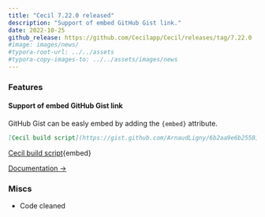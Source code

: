 ```yaml
---
title: "Cecil 7.22.0 released"
description: "Support of embed GitHub Gist link."
date: 2022-10-25
github_release: https://github.com/Cecilapp/Cecil/releases/tag/7.22.0
#image: images/news/
#typora-root-url: ../../assets
#typora-copy-images-to: ../../assets/images/news
---
```


### Features

#### Support of embed GitHub Gist link

GitHub Gist can be easly embed by adding the `{embed}` attribute.

```markdown
[Cecil build script](https://gist.github.com/ArnaudLigny/6b2aa9e6b25581c96435e9296efe0c0e){embed}
```

[Cecil build script](https://gist.github.com/ArnaudLigny/6b2aa9e6b25581c96435e9296efe0c0e){embed}

[Documentation →](https://cecil.app/documentation/content/#embedded-links)

### Miscs

- Code cleaned